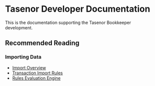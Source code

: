 # Tasenor Developer Documentation

This is the documentation supporting the Tasenor Bookkeeper development.

## Recommended Reading

### Importing Data

* [Import Overview](classes/tasenor_common_node_src.TransactionImportHandler.html)
* [Transaction Import Rules](classes/tasenor_common_node_src.TransactionRules.html)
* [Rules Evaluation Engine](classes/tasenor_common_src.RulesEngine.html)

